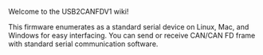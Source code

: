 Welcome to the USB2CANFDV1 wiki!

This firmware enumerates as a standard serial device on Linux, Mac, and Windows for easy interfacing.
You can send or receive CAN/CAN FD frame with standard serial communication software.
